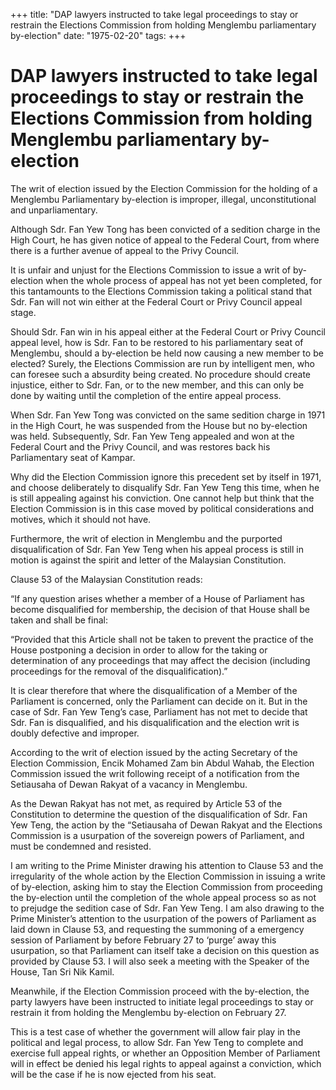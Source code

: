 +++ 
title: "DAP lawyers instructed to take legal proceedings to stay or restrain the Elections Commission from holding Menglembu parliamentary by-election"
date: "1975-02-20"
tags:
+++

# DAP lawyers instructed to take legal proceedings to stay or restrain the Elections Commission from holding Menglembu parliamentary by-election

The writ of election issued by the Election Commission for the holding of a Menglembu Parliamentary by-election is improper, illegal, unconstitutional and unparliamentary.

Although Sdr. Fan Yew Tong has been convicted of a sedition charge in the High Court, he has given notice of appeal to the Federal Court, from where there is a further avenue of appeal to the Privy Council.</u>

It is unfair and unjust for the Elections Commission to issue a writ of by-election when the whole process of appeal has not yet been completed, for this tantamounts to the Elections Commission taking a political stand that Sdr. Fan will not win either at the Federal Court or Privy Council appeal stage.

Should Sdr. Fan win in his appeal either at the Federal Court or Privy Council appeal level, how is Sdr. Fan to be restored to his parliamentary seat of Menglembu, should a by-election be held now causing a new member to be elected? Surely, the Elections Commission are run by intelligent men, who can foresee such a absurdity being created. No procedure should create injustice, either to Sdr. Fan, or to the new member, and this can only be done by waiting until the completion of the entire appeal process.

When Sdr. Fan Yew Tong was convicted on the same sedition charge in 1971 in the High Court, he was suspended from the House but no by-election was held. Subsequently, Sdr. Fan Yew Teng appealed and won at the Federal Court and the Privy Council, and was restores back his Parliamentary seat of Kampar.

Why did the Election Commission ignore this precedent set by itself in 1971, and choose deliberately to disqualify Sdr. Fan Yew Teng this time, when he is still appealing against his conviction. One cannot help but think that the Election Commission is in this case moved by political considerations and motives, which it should not have.

Furthermore, the writ of election in Menglembu and the purported disqualification of Sdr. Fan Yew Teng when his appeal process is still in motion is against the spirit and letter of the Malaysian Constitution.

Clause 53 of the Malaysian Constitution reads:

“If any question arises whether a member of a House of Parliament has become disqualified for membership, the decision of that House shall be taken and shall be final:

“Provided that this Article shall not be taken to prevent the practice of the House postponing a decision in order to allow for the taking or determination of any proceedings that may affect the decision (including proceedings for the removal of the disqualification).”

It is clear therefore that where the disqualification of a Member of the Parliament is concerned, only the Parliament can decide on it. But in the case of Sdr. Fan Yew Teng’s case, Parliament has not met to decide that Sdr. Fan is disqualified, and his disqualification and the election writ is doubly defective and improper.

According to the writ of election issued by the acting Secretary of the Election Commission, Encik Mohamed Zam bin Abdul Wahab, the Election Commission issued the writ following receipt of a notification from the Setiausaha of Dewan Rakyat of a vacancy in Menglembu.

As the Dewan Rakyat has not met, as required by Article 53 of the Constitution to determine the question of the disqualification of Sdr. Fan Yew Teng, the action by the “Setiausaha of Dewan Rakyat and the Elections Commission is a usurpation of the sovereign powers of Parliament, and must be condemned and resisted.

I am writing to the Prime Minister drawing his attention to Clause 53 and the irregularity of the whole action by the Election Commission in issuing a write of by-election, asking him to stay the Election Commission from proceeding the by-election until the completion of the whole appeal process so as not to prejudge the sedition case of Sdr. Fan Yew Teng. I am also drawing to the Prime Minister’s attention to the usurpation of the powers of Parliament as laid down in Clause 53, and requesting the summoning of a emergency session of Parliament by before February 27 to ‘purge’ away this usurpation, so that Parliament can itself take a decision on this question as provided by Clause 53. I will also seek a meeting with the Speaker of the House, Tan Sri Nik Kamil. 

Meanwhile, if the Election Commission proceed with the by-election, the party lawyers have been instructed to initiate legal proceedings to stay or restrain it from holding the Menglembu by-election on February 27.

This is a test case of whether the government will allow fair play in the political and legal process, to allow Sdr. Fan Yew Teng to complete and exercise full appeal rights, or whether an Opposition Member of Parliament will in effect be denied his legal rights to appeal against a conviction, which will be the case if he is now ejected from his seat.
 
